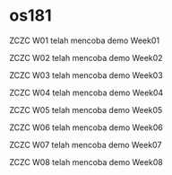 # os181
ZCZC W01 telah mencoba demo Week01

ZCZC W02 telah mencoba demo Week02

ZCZC W03 telah mencoba demo Week03

ZCZC W04 telah mencoba demo Week04

ZCZC W05 telah mencoba demo Week05

ZCZC W06 telah mencoba demo Week06

ZCZC W07 telah mencoba demo Week07

ZCZC W08 telah mencoba demo Week08
